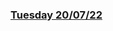 ### [Tuesday 20/07/22](https://github.com/kennethpHN/core-code-from-scratch-readme/tree/main/week1/Tuesday-20-07-22)
